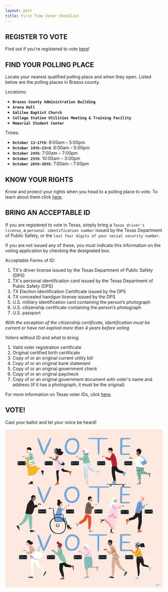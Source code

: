 ```yaml
---
layout: post
title: First Time Voter Checklist 
---
```

## REGISTER TO VOTE
Find out if you're registered to vote [here](https://www.vote.org/am-i-registered-to-vote/)! 
## FIND YOUR POLLING PLACE
Locate your nearest qualified polling place and when they open. Listed below are the polling places in Brazos county. 

Locations: 
* **`Brazos County Administration Building`**
* **`Arena Hall`**
* **`Galilee Baptist Church`**
* **`College Station Utilities Meeting & Training Facility`**
* **`Memorial Student Center`**

Times:
* **`October 13-17th`**: 8:00am – 5:00pm
* **`October 19th-23rd`**: 8:00am – 5:00pm
* **`October 24th`**: 7:00am – 7:00pm
* **`October 25th`**: 10:00am – 3:00pm
* **`October 26th-30th`**: 7:00am – 7:00pm

## KNOW YOUR RIGHTS
Know and protect your rights when you head to a polling place to vote. To learn about them click [here](https://www.votetexas.gov/your-rights/index.html).

## BRING AN ACCEPTABLE ID
If you are registered to vote in Texas, simply bring a `Texas driver's license`, a `personal identification number` issued by the Texas Department of Public Safety, or the `last four digits of your social security number`. 

If you are not issued any of these, you must indicate this information on the voting application by checking the designated box. 

Acceptable Forms of ID:
1. TX's driver license issued by the Texas Department of Public Safety (DPS)
2. TX's personal identification card issued by the Texas Department of Public Safety (DPS)
3. TX Election Identification Certificate issued by the DPS
4. TX concealed handgun license issued by the DPS
5. U.S. military identification card containing the person’s photograph
6. U.S. citizenship certificate containing the person’s photograph
7. U.S. passport 

<i>With the exception of the citizenship certificate, identification must be current or have not expired more than 4 years before voting</i>
<br/>

Voters without ID and what to bring:
1. Valid voter registration certificate
2. Original certified birth certificate
3. Copy of or an original current utility bill
4. Copy of or an original bank statement
5. Copy of or an original government check
6. Copy of or an original paycheck
7. Copy of or an original government document with voter's name and address (if it has a photograph, it must be the original)

For more information on Texas voter IDs, click [here](https://www.sos.state.tx.us/elections/pamphlets/largepamp.shtml).
## VOTE! 
Cast your ballot and let your voice be heard! 

![img3](img3.jpg)

